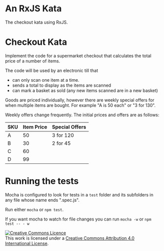 # An RxJS Kata

The checkout kata using RxJS.

# Checkout Kata

Implement the code for a supermarket checkout that calculates the total price of a number of items.

The code will be used by an electronic till that 
 * can only scan one item at a time. 
 * sends a total to display as the items are scanned
 * can mark a basket as sold (any new items scanned are in a new basket)

Goods are priced individually, however there are weekly special offers for when multiple items are bought. For example "A is 50 each" or "3 for 130".

Weekly offers change frequently. The initial prices and offers are as follows:

| SKU         |   Item Price        |   Special Offers |
| ----------- | ------------------- | ---------------- |
| A           |   50                |   3 for 120      |
| B           |   30                |   2 for 45       |
| C           |   60                |                  |
| D           |   99                | 

# Running the tests

Mocha is configured to look for tests in a `test` folder and its subfolders in any file whose name ends ".spec.js".

Run either `mocha` or `npm test`.

If you want mocha to watch for file changes you can run `mocha -w` or `npm test -- - w`

<a rel="license" href="http://creativecommons.org/licenses/by/4.0/"><img alt="Creative Commons Licence" style="border-width:0" src="https://i.creativecommons.org/l/by/4.0/88x31.png" /></a><br />This work is licensed under a <a rel="license" href="http://creativecommons.org/licenses/by/4.0/">Creative Commons Attribution 4.0 International License</a>. 